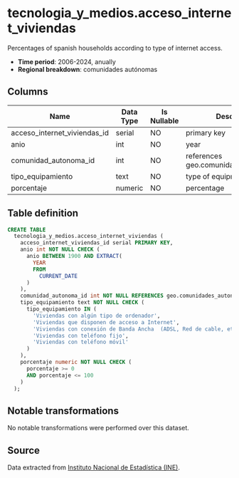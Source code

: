 # tecnologia_y_medios.acceso_internet_viviendas

Percentages of spanish households according to type of internet access.

- **Time period**: 2006-2024, anually
- **Regional breakdown**: comunidades autónomas

## Columns

| Name | Data Type | Is Nullable | Description |
| --- | --- | --- | --- |
| acceso_internet_viviendas_id | serial | NO | primary key |
| anio | int | NO | year |
| comunidad_autonoma_id | int | NO | references geo.comunidades_autonomas |
| tipo_equipamiento | text | NO | type of equipment |
| porcentaje | numeric | NO | percentage |

## Table definition

```sql
CREATE TABLE
  tecnologia_y_medios.acceso_internet_viviendas (
    acceso_internet_viviendas_id serial PRIMARY KEY,
    anio int NOT NULL CHECK (
      anio BETWEEN 1900 AND EXTRACT(
        YEAR
        FROM
          CURRENT_DATE
      )
    ),
    comunidad_autonoma_id int NOT NULL REFERENCES geo.comunidades_autonomas (comunidad_autonoma_id),
    tipo_equipamiento text NOT NULL CHECK (
      tipo_equipamiento IN (
        'Viviendas con algún tipo de ordenador',
        'Viviendas que disponen de acceso a Internet',
        'Viviendas con conexión de Banda Ancha  (ADSL, Red de cable, etc.)',
        'Viviendas con teléfono fijo',
        'Viviendas con teléfono móvil'
      )
    ),
    porcentaje numeric NOT NULL CHECK (
      porcentaje >= 0
      AND porcentaje <= 100
    )
  );
```

## Notable transformations
No notable transformations were performed over this dataset. 

## Source
Data extracted from <a href="https://www.ine.es/jaxi/Tabla.htm?tpx=70470&L=0" target="_blank">Instituto Nacional de Estadística (INE)</a>. 